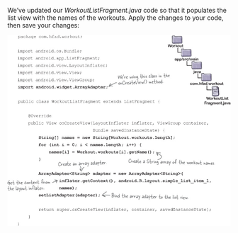 We’ve updated our *WorkoutListFragment.java* code so that it populates the list view with the names of the workouts. Apply the changes to your code, then save your changes:


![](.guides/img/30.png)